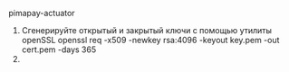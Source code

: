 pimapay-actuator

1. Сгенерируйте открытый и закрытый ключи с помощью утилиты openSSL
openssl req -x509 -newkey rsa:4096 -keyout key.pem -out cert.pem -days 365
2. 
